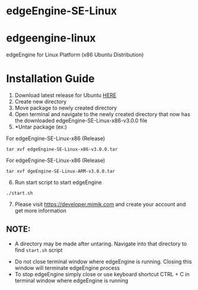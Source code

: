 # edgeEngine-SE-Linux

# edgeengine-linux
edgeEngine for Linux Platform (x86 Ubuntu Distribution)

# Installation Guide
1. Download latest release for Ubuntu [HERE](https://github.com/edgeEngine/edgeengine-linux/releases)
2. Create new directory
3. Move package to newly created directory 
4. Open terminal and navigate to the newly created directory that now has the downloaded edgeEngine-SE-Linux-x86-v3.0.0 file
5. *Untar package (ex:)

For edgeEngine-SE-Linux-x86 (Release)
```
tar xvf edgeEngine-SE-Linux-x86-v3.0.0.tar
```

For edgeEngine-SE-Linux-x86 (Release)
```
tar xvf dgeEngine-SE-Linux-ARM-v3.0.0.tar
```

6. Run start script to start edgeEngine
```
./start.sh
```
7. Please visit https://developer.mimik.com and create your account and get more information

## NOTE:
* A directory may be made after untaring. Navigate into that directory to find `start.sh` script 
- Do not close terminal window where edgeEngine is running. Closing this window will terminate edgeEngine process
- To stop edgeEngine simply close or use keyboard shortcut CTRL + C in terminal window where edgeEngine is running

